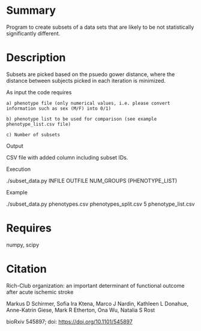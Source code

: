 # Summary
Program to create subsets of a data sets that are likely to be not statistically significantly different.

# Description
Subsets are picked based on the psuedo gower distance, where the distance between subjects picked in each iteration is minimized.


As input the code requires 

	a) phenotype file (only numerical values, i.e. please convert information such as sex (M/F) into 0/1)

	b) phenotype list to be used for comparison (see example phenotype_list.csv file)

	c) Number of subsets


Output

CSV file with added column including subset IDs.


Execution

./subset_data.py INFILE OUTFILE NUM_GROUPS (PHENOTYPE_LIST)


Example

./subset_data.py phenotypes.csv phenotypes_split.csv 5 phenotype_list.csv
 
# Requires
numpy, 
scipy

# Citation
Rich-Club organization: an important determinant of functional outcome after acute ischemic stroke

Markus D Schirmer, Sofia Ira Ktena, Marco J Nardin, Kathleen L Donahue, Anne-Katrin Giese, Mark R Etherton, Ona Wu, Natalia S Rost

bioRxiv 545897; doi: https://doi.org/10.1101/545897 